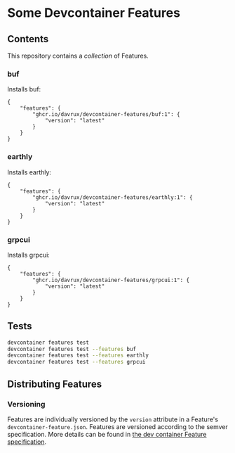 # Some Devcontainer Features

## Contents

This repository contains a _collection_ of Features. 

### buf

Installs buf:

```jsonc
{
    "features": {
        "ghcr.io/davrux/devcontainer-features/buf:1": {
            "version": "latest"
        }
    }
}
```

### earthly

Installs earthly:

```jsonc
{
    "features": {
        "ghcr.io/davrux/devcontainer-features/earthly:1": {
            "version": "latest"
        }
    }
}
```

### grpcui

Installs grpcui:

```jsonc
{
    "features": {
        "ghcr.io/davrux/devcontainer-features/grpcui:1": {
            "version": "latest"
        }
    }
}
```


## Tests

```sh
devcontainer features test
devcontainer features test --features buf
devcontainer features test --features earthly
devcontainer features test --features grpcui
```

## Distributing Features

### Versioning

Features are individually versioned by the `version` attribute in a Feature's
`devcontainer-feature.json`. Features are versioned according to the semver
specification. More details can be found in [the dev container Feature
specification](https://containers.dev/implementors/features/#versioning).

